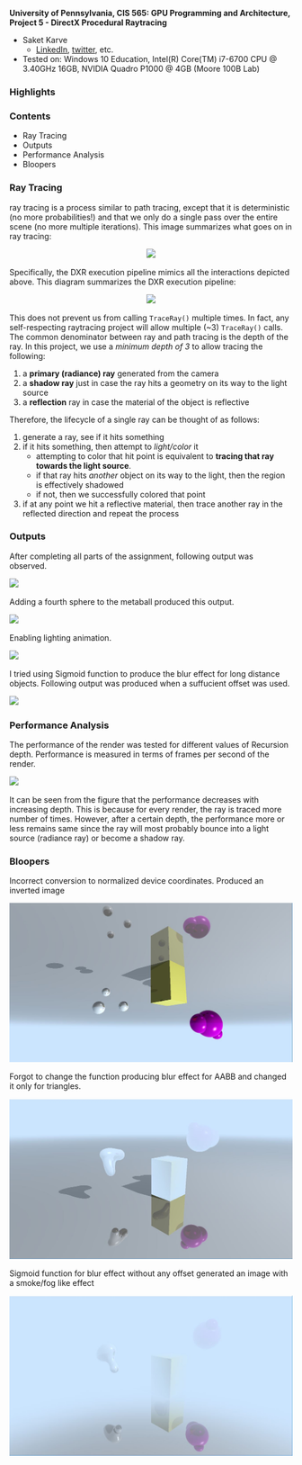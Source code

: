 **University of Pennsylvania, CIS 565: GPU Programming and Architecture,
Project 5 - DirectX Procedural Raytracing**

* Saket Karve
  * [LinkedIn](https://www.linkedin.com/in/saket-karve-43930511b/), [twitter](), etc.
* Tested on:  Windows 10 Education, Intel(R) Core(TM) i7-6700 CPU @ 3.40GHz 16GB, NVIDIA Quadro P1000 @ 4GB (Moore 100B Lab)

### Highlights

### Contents

- Ray Tracing
- Outputs
- Performance Analysis
- Bloopers

### Ray Tracing

ray tracing is a process similar to path tracing, except that it is deterministic (no more probabilities!) and that we only do a single pass over the entire scene (no more multiple iterations). This image summarizes what goes on in ray tracing:

<p align="center">
  <img src="https://github.com/CIS565-Fall-2019/Project5-DirectX-Procedural-Raytracing/blob/master/images/raytrace.jpg">
</p>

Specifically, the DXR execution pipeline mimics all the interactions depicted above. This diagram summarizes the DXR execution pipeline:

<p align="center">
  <img src="https://github.com/CIS565-Fall-2019/Project5-DirectX-Procedural-Raytracing/blob/master/images/pipeline.png">
</p>

This does not prevent us from calling `TraceRay()` multiple times. In fact, any self-respecting raytracing project will allow multiple (~3) `TraceRay()` calls. The common denominator between ray and path tracing is the depth of the ray. In this project, we use a *minimum depth of 3* to allow tracing the following:

1. a **primary (radiance) ray** generated from the camera
2. a **shadow ray** just in case the ray hits a geometry on its way to the light source
3. a **reflection** ray in case the material of the object is reflective

Therefore, the lifecycle of a single ray can be thought of as follows:

1. generate a ray, see if it hits something
2. if it hits something, then attempt to *light/color* it
    * attempting to color that hit point is equivalent to **tracing that ray towards the light source**. 
    * if that ray hits *another* object on its way to the light, then the region is effectively shadowed
    * if not, then we successfully colored that point
3. if at any point we hit a reflective material, then trace another ray in the reflected direction and repeat the process

### Outputs

After completing all parts of the assignment, following output was observed.

![](images/three_spheres1.gif)

Adding a fourth sphere to the metaball produced this output.

![](images/four_spheres.gif)

Enabling lighting animation.

![](images/three_spheres_light.gif)

I tried using Sigmoid function to produce the blur effect for long distance objects. Following output was produced when a suffucient offset was used.

![](images/sigmoid50PG)

### Performance Analysis

The performance of the render was tested for different values of Recursion depth. Performance is measured in terms of frames per second of the render.

![](images/)

It can be seen from the figure that the performance decreases with increasing depth. This is because for every render, the ray is traced more number of times. However, after a certain depth, the performance more or less remains same since the ray will most probably bounce into a light source (radiance ray) or become a shadow ray.

### Bloopers

Incorrect conversion to normalized device coordinates. Produced an inverted image

![](images/incorrect_ndc.JPG)

Forgot to change the function producing blur effect for AABB and changed it only for triangles.

![](images/lerp_didnot_change_for_AABB.JPG)

Sigmoid function for blur effect without any offset generated an image with a smoke/fog like effect

![](images/sigmoid.JPG)
